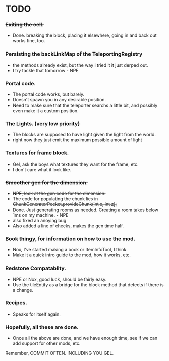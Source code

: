 TODO
====

### ~~Exiting the cell.~~
- Done. breaking the block, placing it elsewhere, going in and back out works fine, too.

### Persisting the backLinkMap of the TeleportingRegistry
- the methods already exist, but the way i tried it it just derped out.
 - I try tackle that tomorrow - NPE

### Portal code.
- The portal code works, but barely.
- Doesn't spawn you in any desirable position.
 - Need to make sure that the teleporter searchs a little bit, and possibly even make it a custom position.
 
### The Lights. (very low priority)
- The blocks are supposed to have light given the light from the world.
 - right now they just emit the maximum possible amount of light

### Textures for frame block.
- Gel, ask the boys what textures they want for the frame, etc.
- I don't care what it look like.

### ~~Smoother gen for the dimension.~~
- ~~NPE, look at the gen code for the dimension.~~
- ~~The code for populating the chunk lies in ChunkGeneratorPocket.provideChunk(int x, int z);~~
- Done. Just generating rooms as needed. Creating a room takes below 1ms on my machine. - NPE
 - also fixed an anoying bug
 - Also added a line of checks, makes the gen time half.

### Book thingy, for information on how to use the mod.
- Nox, I've started making a book or ItemInfoTool, I think.
- Make it a quick intro guide to the mod, how it works, etc.

### Redstone Compatablity.
- NPE or Nox, good luck, should be fairly easy.
- Use the tileEntity as a bridge for the block method that detects if there is a change.
	
### Recipes.
- Speaks for itself again.
	
### Hopefully, all these are done.
- Once all the above are done, and we have enough time, see if we can add support for other mods, etc.
	
Remember, COMMIT OFTEN.
INCLUDING YOU GEL.
